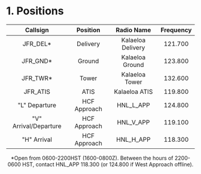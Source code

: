 # 1. Positions

| Callsign           | Position          | Radio Name           | Frequency                       |
| :------------------: | :----------------: | :------------------: | :---------------------------: |
| JFR_DEL* | Delivery | Kalaeloa Delivery | 121.700 |
| JFR_GND* | Ground | Kalaeloa Ground | 123.800 |
| JFR_TWR* | Tower | Kalaeloa Tower | 132.600 |
| JFR_ATIS | ATIS | Kalaeloa ATIS | 119.800 |
| "L" Departure | HCF Approach | HNL_L_APP | 124.800 |
| "V" Arrival/Departure | HCF Approach | HNL_V_APP | 119.100 |
| "H" Arrival | HCF Approach | HNL_H_APP | 118.300 |

<p style="text-align: center;">*Open from 0600-2200HST (1600-0800Z). Between the hours of 2200-0600 HST, contact HNL_APP 118.300 (or 124.800 if West Approach offline).</p>
